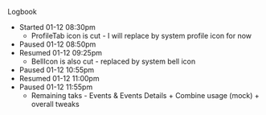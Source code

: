 Logbook

- Started 01-12 08:30pm
    - ProfileTab icon is cut - I will replace by system profile icon for now
- Paused 01-12 08:50pm
- Resumed 01-12 09:25pm
    - BellIcon is also cut - replaced by system bell icon
- Paused 01-12 10:55pm
- Resumed 01-12 11:00pm
- Paused 01-12 11:55pm
    - Remaining taks - Events & Events Details + Combine usage (mock) + overall tweaks